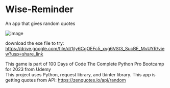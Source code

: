 # Wise-Reminder
An app that gives random quotes

![image](https://github.com/ikhsanmasu/Wise-Reminder/assets/76894210/73e513f1-5cf7-4f0e-82ec-c0886b381046)

download the exe file to try: https://drive.google.com/file/d/1jly6CgOEFc5_xvg6VSt3_SucBE_MvUYR/view?usp=share_link <br>

This game is part of 100 Days of Code The Complete Python Pro Bootcamp for 2023 from Udemy <br>
This project uses Python, request library, and tkinter library. This app is getting quotes from API: https://zenquotes.io/api/random
